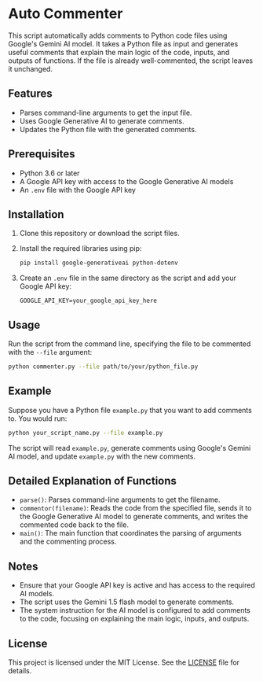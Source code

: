 
# Auto Commenter

This script automatically adds comments to Python code files using Google's Gemini AI model. It takes a Python file as input and generates useful comments that explain the main logic of the code, inputs, and outputs of functions. If the file is already well-commented, the script leaves it unchanged.

## Features

- Parses command-line arguments to get the input file.
- Uses Google Generative AI to generate comments.
- Updates the Python file with the generated comments.

## Prerequisites

- Python 3.6 or later
- A Google API key with access to the Google Generative AI models
- An `.env` file with the Google API key

## Installation

1. Clone this repository or download the script files.
2. Install the required libraries using pip:

   ```bash
   pip install google-generativeai python-dotenv
   ```

3. Create an `.env` file in the same directory as the script and add your Google API key:

   ```env
   GOOGLE_API_KEY=your_google_api_key_here
   ```

## Usage

Run the script from the command line, specifying the file to be commented with the `--file` argument:

```bash
python commenter.py --file path/to/your/python_file.py
```

## Example

Suppose you have a Python file `example.py` that you want to add comments to. You would run:

```bash
python your_script_name.py --file example.py
```

The script will read `example.py`, generate comments using Google's Gemini AI model, and update `example.py` with the new comments.

## Detailed Explanation of Functions

- `parse()`: Parses command-line arguments to get the filename.
- `commentor(filename)`: Reads the code from the specified file, sends it to the Google Generative AI model to generate comments, and writes the commented code back to the file.
- `main()`: The main function that coordinates the parsing of arguments and the commenting process.

## Notes

- Ensure that your Google API key is active and has access to the required AI models.
- The script uses the Gemini 1.5 flash model to generate comments.
- The system instruction for the AI model is configured to add comments to the code, focusing on explaining the main logic, inputs, and outputs.

## License

This project is licensed under the MIT License. See the [LICENSE](LICENSE) file for details.

